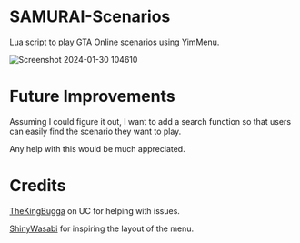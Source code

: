 # SAMURAI-Scenarios
Lua script to play GTA Online scenarios using YimMenu.


![Screenshot 2024-01-30 104610](https://github.com/xesdoog/Yim-Scenarios/assets/66764345/6d6c3d45-5372-4d7f-9503-94124529f99f)

# Future Improvements
Assuming I could figure it out, I want to add a search function so that users can easily find the scenario they want to play.

Any help with this would be much appreciated.

# Credits

[TheKingBugga](https://www.unknowncheats.me/forum/members/2987262.html) on UC for helping with issues.

[ShinyWasabi](https://github.com/ShinyWasabi) for inspiring the layout of the menu.
